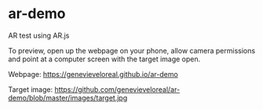 # ar-demo
AR test using AR.js

To preview, open up the webpage on your phone, allow camera permissions and point at a computer screen with the target image open.

Webpage: https://genevieveloreal.github.io/ar-demo

Target image: https://github.com/genevieveloreal/ar-demo/blob/master/images/target.jpg